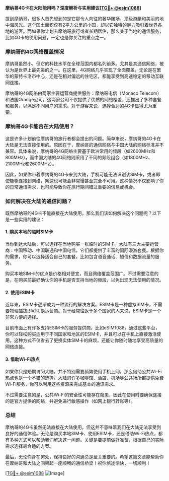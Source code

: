 **摩纳哥4G卡在大陆能用吗？深度解析与实用建议[[TG💪+ @esim1088](https://t.me/s/esim1088)]**

提到摩纳哥，很多人首先想到的是它那令人向往的奢华赌场、顶级游艇和美丽的地中海风光。这个国土面积仅有2平方公里的小国，却以它独特的魅力吸引着世界各地的游客。而如果你计划去摩纳哥旅行或者长期居住，那么关于当地的通信服务，比如4G卡的使用问题，一定也是你关注的重点之一。

### 摩纳哥的4G网络覆盖情况

摩纳哥虽然小，但它的科技水平在全球范围内都名列前茅。尤其是其通信网络，被认为是世界上最先进的之一。在这里，4G网络几乎实现了全面覆盖，无论是在繁华的蒙特卡洛市中心，还是在相对偏远的住宅区，都能享受到高速稳定的移动互联网连接。

摩纳哥的4G网络由两家主要运营商提供服务：摩纳哥电信（Monaco Telecom）和法国Orange公司。这两家公司不仅提供了优质的网络覆盖，还推出了多种套餐和服务，以满足不同用户的需求。对于游客来说，选择合适的4G卡显得尤为重要。

### 摩纳哥4G卡能否在大陆使用？

这是许多计划前往摩纳哥的旅行者都会提出的问题。简单来说，摩纳哥的4G卡在大陆是无法直接使用的。原因在于，摩纳哥的通信网络与中国大陆的网络标准并不兼容。具体来说，摩纳哥的4G网络主要基于欧洲常用的频段（如2600MHz和800MHz），而中国大陆的4G网络则采用了不同的频段组合（如1800MHz、2100MHz和2600MHz）。

因此，如果你带着摩纳哥的4G卡来到大陆，手机可能无法识别该SIM卡，或者即使能够连接到网络，网速也可能会非常慢甚至完全不可用。这种情况不仅影响了你的日常通讯需求，也可能导致你在旅行期间错过重要的信息或机会。

### 如何解决在大陆的通信问题？

既然摩纳哥的4G卡不能直接在大陆使用，那么我们该如何解决这个问题呢？以下是一些实用的建议：

#### 1. 购买本地的临时SIM卡

当你到达大陆后，可以选择在当地购买一张临时的SIM卡。大陆有三大主要运营商：中国移动、中国联通和中国电信，它们都提供了丰富的国际漫游套餐。根据你的需求，你可以选择适合自己的套餐，比如包含语音通话、短信和数据流量的服务。

购买本地SIM卡的优点是价格相对便宜，而且网络覆盖范围广。不过需要注意的是，在购买前最好确认你的手机是否支持当地的频段，以免出现无法使用的情况。

#### 2. 使用ESIM卡

近年来，ESIM卡逐渐成为一种流行的解决方案。ESIM卡是一种虚拟SIM卡，不需要物理插拔即可切换运营商。对于经常往返于多个国家的人来说，ESIM卡是一个非常方便的选择。

目前市面上有许多支持ESIM卡的服务提供商，比如eSIM1088。通过这些平台，你可以轻松购买适用于不同国家和地区的ESIM卡，并且可以在手机上直接激活使用。这种方式不仅省去了更换实体SIM卡的麻烦，还能让你随时随地享受高质量的网络连接。

#### 3. 借助Wi-Fi热点

如果你只是短期访问大陆，并不特别需要频繁使用手机上网，那么借助公共Wi-Fi热点也是一个不错的选择。大陆的许多咖啡馆、酒店、机场等公共场所都提供免费Wi-Fi服务，你可以利用这些资源来完成基本的通讯需求。

不过需要注意的是，公共Wi-Fi的安全性可能存在隐患，因此在使用时要确保连接的是官方提供的网络，并避免进行敏感操作（如网上银行转账等）。

### 总结

摩纳哥的4G卡虽然无法直接在大陆使用，但这并不意味着我们在大陆无法享受到良好的通信体验。无论是购买本地SIM卡、使用ESIM卡，还是借助Wi-Fi热点，都有多种方式可以帮助我们解决这一问题。关键是要提前做好准备，根据自己的实际需求选择最合适的方案。

最后，无论你身在何处，保持良好的沟通总是至关重要的。希望这篇文章能帮助你在摩纳哥和大陆之间架起一座顺畅的通信桥梁！祝你旅途愉快，一切顺利！

[[TG💪+ @esim1088](https://t.me/s/esim1088) ![Image](https://i.postimg.cc/4NQfJmqS/Snipaste-2025-05-13-00-14-12.png)]